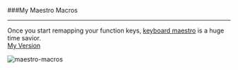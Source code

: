 ###My Maestro Macros

*** 

Once you start remapping your function keys, [keyboard maestro](http://www.keyboardmaestro.com/main/) is a huge time savior.  
[My Version](https://github.com/chrishough/myconfigurations/raw/master/software/maestro/noconformity.kmmacros) 

![maestro-macros](https://github.com/chrishough/myconfigurations/raw/master/graphics/maestro-screenshots/maestro-macros.png)

